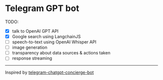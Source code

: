 # Telegram GPT bot

TODO:
- [x] talk to OpenAI GPT API
- [x] Google search using LangchainJS
- [ ] speech-to-text using OpenAI Whisper API
- [ ] image generation
- [ ] transparency about data sources & actions taken
- [ ] response streaming

---

Inspired by [telegram-chatgpt-concierge-bot](https://github.com/RafalWilinski/telegram-chatgpt-concierge-bot)
